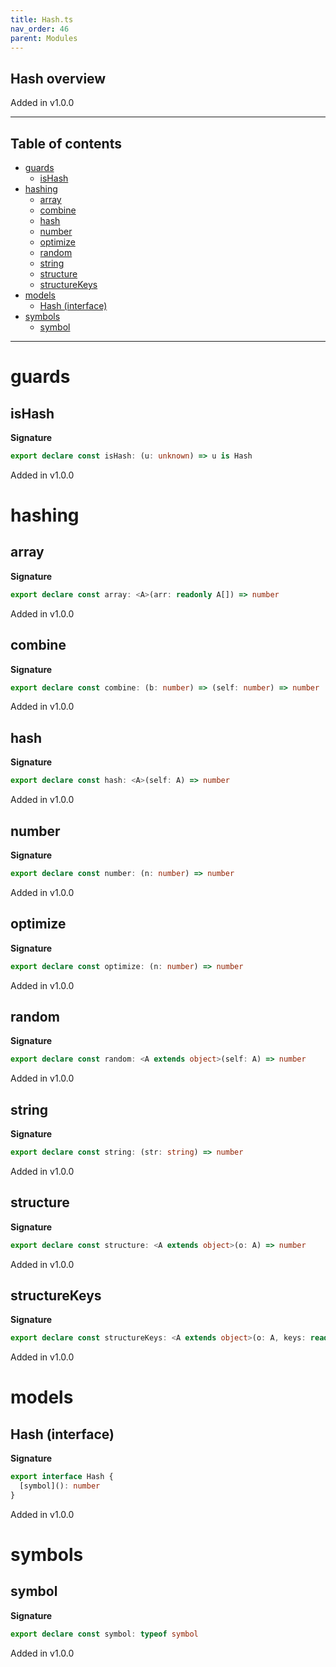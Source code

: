 ```yaml
---
title: Hash.ts
nav_order: 46
parent: Modules
---
```


## Hash overview

Added in v1.0.0

---

<h2 class="text-delta">Table of contents</h2>

- [guards](#guards)
  - [isHash](#ishash)
- [hashing](#hashing)
  - [array](#array)
  - [combine](#combine)
  - [hash](#hash)
  - [number](#number)
  - [optimize](#optimize)
  - [random](#random)
  - [string](#string)
  - [structure](#structure)
  - [structureKeys](#structurekeys)
- [models](#models)
  - [Hash (interface)](#hash-interface)
- [symbols](#symbols)
  - [symbol](#symbol)

---

# guards

## isHash

**Signature**

```ts
export declare const isHash: (u: unknown) => u is Hash
```

Added in v1.0.0

# hashing

## array

**Signature**

```ts
export declare const array: <A>(arr: readonly A[]) => number
```

Added in v1.0.0

## combine

**Signature**

```ts
export declare const combine: (b: number) => (self: number) => number
```

Added in v1.0.0

## hash

**Signature**

```ts
export declare const hash: <A>(self: A) => number
```

Added in v1.0.0

## number

**Signature**

```ts
export declare const number: (n: number) => number
```

Added in v1.0.0

## optimize

**Signature**

```ts
export declare const optimize: (n: number) => number
```

Added in v1.0.0

## random

**Signature**

```ts
export declare const random: <A extends object>(self: A) => number
```

Added in v1.0.0

## string

**Signature**

```ts
export declare const string: (str: string) => number
```

Added in v1.0.0

## structure

**Signature**

```ts
export declare const structure: <A extends object>(o: A) => number
```

Added in v1.0.0

## structureKeys

**Signature**

```ts
export declare const structureKeys: <A extends object>(o: A, keys: readonly (keyof A)[]) => number
```

Added in v1.0.0

# models

## Hash (interface)

**Signature**

```ts
export interface Hash {
  [symbol](): number
}
```

Added in v1.0.0

# symbols

## symbol

**Signature**

```ts
export declare const symbol: typeof symbol
```

Added in v1.0.0
